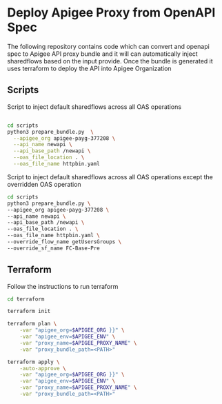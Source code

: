 # Deploy Apigee Proxy from OpenAPI Spec
The following repository contains code which can convert and openapi spec to Apigee API proxy bundle and it will can automatically inject sharedflows based on the input provide. Once the bundle is generated it uses terraform to deploy the API into Apigee Organization

## Scripts

Script to inject default sharedflows across all OAS operations

```bash

cd scripts
python3 prepare_bundle.py  \
  --apigee_org apigee-payg-377208 \
  --api_name newapi \
  --api_base_path /newapi \
  --oas_file_location . \
  --oas_file_name httpbin.yaml
```

Script to inject default sharedflows across all OAS operations except the overridden OAS operation

```bash
cd scripts
python3 prepare_bundle.py \
--apigee_org apigee-payg-377208 \
--api_name newapi \
--api_base_path /newapi \
--oas_file_location . \
--oas_file_name httpbin.yaml \
--override_flow_name getUsersGroups \
--override_sf_name FC-Base-Pre
```

## Terraform

Follow the instructions to run terraform

```bash
cd terraform

terraform init

terraform plan \
    -var "apigee_org=$APIGEE_ORG }}" \
    -var "apigee_env=$APIGEE_ENV" \
    -var "proxy_name=$APIGEE_PROXY_NAME" \
    -var "proxy_bundle_path=<PATH>"

terraform apply \
    -auto-approve \
    -var "apigee_org=$APIGEE_ORG }}" \
    -var "apigee_env=$APIGEE_ENV" \
    -var "proxy_name=$APIGEE_PROXY_NAME" \
    -var "proxy_bundle_path=<PATH>"
```